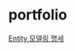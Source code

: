 # portfolio

[Entity 모델링 명세](https://docs.google.com/spreadsheets/d/1mtZ2lNoxCNYjYPt01zs8RV4hDvrhlaJiDm1Hr-aHLv0/edit#gid=0)
